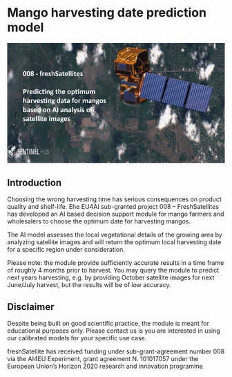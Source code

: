 # Mango harvesting date prediction model
![](Logo.jpg)

## Introduction 
Choosing the wrong harvesting time has serious consequences on product quality and shelf-life. Ehe EU4AI sub-granted project 008 – FreshSatellites has developed an AI based decision support module for mango farmers and wholesalers to choose the optimum date for harvesting mangos.

The AI model assesses the local vegetational details of the growing area by analyzing satellite images and will return the optimum local harvesting date for a specific region under consideration.  

Please note: the module provide sufficiently accurate results in a time frame of roughly 4 months prior to harvest. You may query the module to predict next years harvesting, e.g. by providing October satellite images for next June/July harvest, but the results will be of low accuracy.  

## Disclaimer
Despite being built on good scientific practice, the module is meant for educational purposes only. Please contact us is you are interested in using our calibrated models for your specific use case.


freshSatellite has received funding under sub-grant-agreement number 008 via the AI4EU Experiment, grant agreement N. 101017057 under the European Union’s Horizon 2020 research and innovation programme 